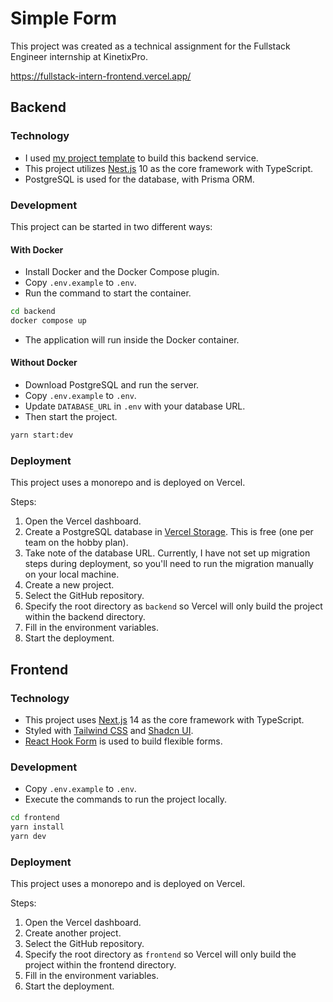 # Simple Form

This project was created as a technical assignment for the Fullstack Engineer internship at KinetixPro.

https://fullstack-intern-frontend.vercel.app/

## Backend

### Technology

- I used [my project template](https://github.com/reynoldputra/nestjs-starter-kit) to build this backend service.
- This project utilizes [Nest.js](https://nestjs.com/) 10 as the core framework with TypeScript.
- PostgreSQL is used for the database, with Prisma ORM.

### Development

This project can be started in two different ways:

#### With Docker

- Install Docker and the Docker Compose plugin.
- Copy `.env.example` to `.env`.
- Run the command to start the container.

```sh
cd backend
docker compose up
```
- The application will run inside the Docker container.

#### Without Docker

- Download PostgreSQL and run the server.
- Copy `.env.example` to `.env`.
- Update `DATABASE_URL` in `.env` with your database URL.
- Then start the project.
```sh
yarn start:dev
```

### Deployment

This project uses a monorepo and is deployed on Vercel.

Steps:

1. Open the Vercel dashboard.
2. Create a PostgreSQL database in [Vercel Storage](https://vercel.com/docs/storage). This is free (one per team on the hobby plan).
3. Take note of the database URL. Currently, I have not set up migration steps during deployment, so you'll need to run the migration manually on your local machine.
4. Create a new project.
5. Select the GitHub repository.
6. Specify the root directory as `backend` so Vercel will only build the project within the backend directory.
7. Fill in the environment variables.
8. Start the deployment.

## Frontend

### Technology

- This project uses [Next.js](https://nextjs.org/) 14 as the core framework with TypeScript.
- Styled with [Tailwind CSS](https://tailwindcss.com/) and [Shadcn UI](https://ui.shadcn.com/).
- [React Hook Form](https://react-hook-form.com/) is used to build flexible forms.

### Development

- Copy `.env.example` to `.env`.
- Execute the commands to run the project locally.
```sh
cd frontend
yarn install
yarn dev
```

### Deployment

This project uses a monorepo and is deployed on Vercel.

Steps:

1. Open the Vercel dashboard.
2. Create another project.
3. Select the GitHub repository.
4. Specify the root directory as `frontend` so Vercel will only build the project within the frontend directory.
5. Fill in the environment variables.
6. Start the deployment.
